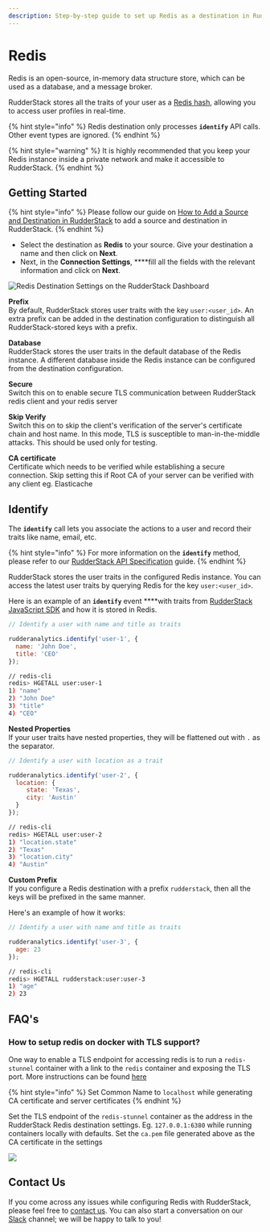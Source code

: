 ```yaml
---
description: Step-by-step guide to set up Redis as a destination in RudderStack.
---
```


# Redis

Redis is an open-source, in-memory data structure store, which can be used as a database, and a message broker.

RudderStack stores all the traits of your user as a [Redis hash](https://redis.io/commands/hset), allowing you to access user profiles in real-time. 

{% hint style="info" %}
Redis destination only processes **`identify`** API calls. Other event types are ignored.
{% endhint %}

{% hint style="warning" %}
It is highly recommended that you keep your Redis instance inside a private network and make it accessible to RudderStack. 
{% endhint %}

## Getting Started

{% hint style="info" %}
Please follow our guide on [How to Add a Source and Destination in RudderStack](https://docs.rudderstack.com/how-to-guides/adding-source-and-destination-rudderstack) to add a source and destination in RudderStack.
{% endhint %}

* Select the destination as **Redis** to your source. Give your destination a name and then click on **Next**.
* Next, in the **Connection Settings**, ****fill all the fields with the relevant information and click on **Next**.

![Redis Destination Settings on the RudderStack Dashboard](../.gitbook/assets/screenshot-2020-11-02-at-1.51.36-pm.png)

**Prefix**  
By default, RudderStack stores user traits with the key `user:<user_id>`. An extra prefix can be added in the destination configuration to distinguish all RudderStack-stored keys with a prefix.

  
**Database**  
RudderStack stores the user traits in the default database of the Redis instance. A different database inside the Redis instance can be configured from the destination configuration.

**Secure**  
Switch this on to enable secure TLS communication between RudderStack redis client and your redis server

**Skip Verify**  
Switch this on to skip the client's verification of  the server's certificate chain and host name. In this mode, TLS is susceptible to man-in-the-middle attacks. This should be used only for testing.

**CA certificate**  
Certificate which needs to be verified while establishing a secure connection.  Skip setting this if Root CA of your server can be verified with any client eg. Elasticache



## Identify

The **`identify`** call lets you associate the actions to a user and record their traits like name, email, etc. 

{% hint style="info" %}
For more information on the **`identify`** method, please refer to our [RudderStack API Specification](https://docs.rudderstack.com/rudderstack-api-spec) guide.
{% endhint %}

RudderStack stores the user traits in the configured Redis instance. You can access the latest user traits by querying Redis for the key `user:<user_id>`.  
  
Here is an example of an **`identify`** event ****with traits from [RudderStack JavaScript SDK](https://docs.rudderstack.com/rudderstack-sdk-integration-guides/rudderstack-javascript-sdk) and how it is stored in Redis.

```javascript
// Identify a user with name and title as traits

rudderanalytics.identify('user-1', {
  name: 'John Doe',
  title: 'CEO'
});
```

```bash
// redis-cli
redis> HGETALL user:user-1
1) "name"
2) "John Doe"
3) "title"
4) "CEO"
```

  
**Nested Properties**  
If your user traits have nested properties, they will be flattened out with `.` as the separator.

```javascript
// Identify a user with location as a trait

rudderanalytics.identify('user-2', {
  location: {
     state: 'Texas',
     city: 'Austin'
  }
});
```

```bash
// redis-cli
redis> HGETALL user:user-2
1) "location.state"
2) "Texas"
3) "location.city"
4) "Austin"

```

**Custom Prefix**  
If you configure a Redis destination with a prefix `rudderstack`,  then all the keys will be prefixed in the same manner.

Here's an example of how it works:

```javascript
// Identify a user with name and title as traits

rudderanalytics.identify('user-3', {
  age: 23
});
```

```bash
// redis-cli
redis> HGETALL rudderstack:user:user-3
1) "age"
2) 23

```

## FAQ's <a id="contact-us"></a>

### How to setup redis on docker with TLS support?

One way to enable a TLS endpoint for accessing redis is to run a `redis-stunnel` container with a link to the `redis` container and exposing the TLS port. More instructions can be found [here](https://hub.docker.com/r/runnable/redis-stunnel/)

{% hint style="info" %}
Set Common Name to `localhost` while generating CA certificate and server certificates
{% endhint %}

Set the TLS endpoint of the `redis-stunnel` container as the address in the RudderStack Redis destination settings. Eg. `127.0.0.1:6380` while running containers locally with defaults. Set the `ca.pem` file generated above as the CA certificate in the settings

![](../.gitbook/assets/image%20%2838%29.png)

## Contact Us <a id="contact-us"></a>

If you come across any issues while configuring Redis with RudderStack, please feel free to [contact us](mailto:%20contact@rudderstack.com). You can also start a conversation on our [Slack](https://resources.rudderstack.com/join-rudderstack-slack) channel; we will be happy to talk to you!

